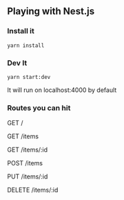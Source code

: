 ## Playing with Nest.js


### Install it
`yarn install`

### Dev It
`yarn start:dev`

It will run on localhost:4000 by default

### Routes you can hit

GET /

GET /items

GET /items/:id

POST /items

PUT /items/:id

DELETE /items/:id